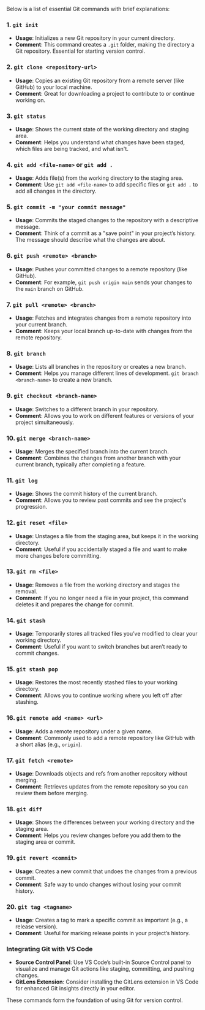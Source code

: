 Below is a list of essential Git commands with brief explanations:

### 1. **`git init`**
   - **Usage**: Initializes a new Git repository in your current directory.
   - **Comment**: This command creates a `.git` folder, making the directory a Git repository. Essential for starting version control.

### 2. **`git clone <repository-url>`**
   - **Usage**: Copies an existing Git repository from a remote server (like GitHub) to your local machine.
   - **Comment**: Great for downloading a project to contribute to or continue working on.

### 3. **`git status`**
   - **Usage**: Shows the current state of the working directory and staging area.
   - **Comment**: Helps you understand what changes have been staged, which files are being tracked, and what isn't.

### 4. **`git add <file-name>` or `git add .`**
   - **Usage**: Adds file(s) from the working directory to the staging area.
   - **Comment**: Use `git add <file-name>` to add specific files or `git add .` to add all changes in the directory.

### 5. **`git commit -m "your commit message"`**
   - **Usage**: Commits the staged changes to the repository with a descriptive message.
   - **Comment**: Think of a commit as a "save point" in your project’s history. The message should describe what the changes are about.

### 6. **`git push <remote> <branch>`**
   - **Usage**: Pushes your committed changes to a remote repository (like GitHub).
   - **Comment**: For example, `git push origin main` sends your changes to the `main` branch on GitHub.

### 7. **`git pull <remote> <branch>`**
   - **Usage**: Fetches and integrates changes from a remote repository into your current branch.
   - **Comment**: Keeps your local branch up-to-date with changes from the remote repository.

### 8. **`git branch`**
   - **Usage**: Lists all branches in the repository or creates a new branch.
   - **Comment**: Helps you manage different lines of development. `git branch <branch-name>` to create a new branch.

### 9. **`git checkout <branch-name>`**
   - **Usage**: Switches to a different branch in your repository.
   - **Comment**: Allows you to work on different features or versions of your project simultaneously.

### 10. **`git merge <branch-name>`**
   - **Usage**: Merges the specified branch into the current branch.
   - **Comment**: Combines the changes from another branch with your current branch, typically after completing a feature.

### 11. **`git log`**
   - **Usage**: Shows the commit history of the current branch.
   - **Comment**: Allows you to review past commits and see the project's progression.

### 12. **`git reset <file>`**
   - **Usage**: Unstages a file from the staging area, but keeps it in the working directory.
   - **Comment**: Useful if you accidentally staged a file and want to make more changes before committing.

### 13. **`git rm <file>`**
   - **Usage**: Removes a file from the working directory and stages the removal.
   - **Comment**: If you no longer need a file in your project, this command deletes it and prepares the change for commit.

### 14. **`git stash`**
   - **Usage**: Temporarily stores all tracked files you’ve modified to clear your working directory.
   - **Comment**: Useful if you want to switch branches but aren’t ready to commit changes.

### 15. **`git stash pop`**
   - **Usage**: Restores the most recently stashed files to your working directory.
   - **Comment**: Allows you to continue working where you left off after stashing.

### 16. **`git remote add <name> <url>`**
   - **Usage**: Adds a remote repository under a given name.
   - **Comment**: Commonly used to add a remote repository like GitHub with a short alias (e.g., `origin`).

### 17. **`git fetch <remote>`**
   - **Usage**: Downloads objects and refs from another repository without merging.
   - **Comment**: Retrieves updates from the remote repository so you can review them before merging.

### 18. **`git diff`**
   - **Usage**: Shows the differences between your working directory and the staging area.
   - **Comment**: Helps you review changes before you add them to the staging area or commit.

### 19. **`git revert <commit>`**
   - **Usage**: Creates a new commit that undoes the changes from a previous commit.
   - **Comment**: Safe way to undo changes without losing your commit history.

### 20. **`git tag <tagname>`**
   - **Usage**: Creates a tag to mark a specific commit as important (e.g., a release version).
   - **Comment**: Useful for marking release points in your project’s history.

### Integrating Git with VS Code
- **Source Control Panel**: Use VS Code’s built-in Source Control panel to visualize and manage Git actions like staging, committing, and pushing changes.
- **GitLens Extension**: Consider installing the GitLens extension in VS Code for enhanced Git insights directly in your editor.

These commands form the foundation of using Git for version control.